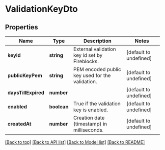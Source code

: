 # ValidationKeyDto

## Properties

|Name | Type | Description | Notes|
|------------ | ------------- | ------------- | -------------|
|**keyId** | **string** | External validation key id set by Fireblocks. | [default to undefined]|
|**publicKeyPem** | **string** | PEM encoded public key used for the validation. | [default to undefined]|
|**daysTillExpired** | **number** |  | [default to undefined]|
|**enabled** | **boolean** | True if the validation key is enabled. | [default to undefined]|
|**createdAt** | **number** | Creation date (timestamp) in milliseconds. | [default to undefined]|




[[Back to top]](#) [[Back to API list]](../../README.md#documentation-for-api-endpoints) [[Back to Model list]](../../README.md#documentation-for-models) [[Back to README]](../../README.md)

